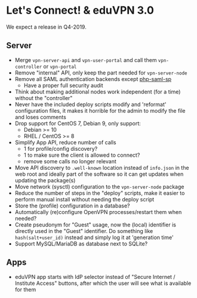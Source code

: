 # Let's Connect! & eduVPN 3.0

We expect a release in Q4-2019.

## Server

- Merge `vpn-server-api` and `vpn-user-portal` and call them `vpn-controller` 
  or `vpn-portal`
- Remove "internal" API, only keep the part needed for `vpn-server-node`
- Remove all SAML authentication backends except 
  [php-saml-sp](https://software.tuxed.net/php-saml-sp/)
  - Have a proper full security audit
- Think about making additional nodes work independent (for a time) without
  the "controller"
- Never have the included deploy scripts modify and 'reformat' configuration 
  files, it makes it horrible for the admin to modify the file and loses 
  comments
- Drop support for CentOS 7, Debian 9, only support:
  - Debian >= 10 
  - RHEL / CentOS >= 8
- Simplify App API, reduce number of calls
  - 1 for profile/config discovery?
  - 1 to make sure the client is allowed to connect?
  - remove some calls no longer relevant
- Move API discovery to `.well-known` location instead of `info.json` in the 
  web root and ideally part of the software so it can get updates when updating
  the package(s)
- Move network (sysctl) configuration to the `vpn-server-node` package
- Reduce the number of steps in the "deploy" scripts, make it easier to perform
  manual install without needing the deploy script
- Store the (profile) configuration in a database?
- Automatically (re)configure OpenVPN processes/restart them when needed?
- Create pseudonym for "Guest" usage, now the (local) identifier is directly 
  used in the "Guest" identifier. Do something like `hash(salt+user_id)` 
  instead and simply log it at 'generation time'
- Support MySQL/MariaDB as database next to SQLite?

## Apps

- eduVPN app starts with IdP selector instead of "Secure Internet / 
  Institute Access" buttons, after which the user will see what is available
  for them
